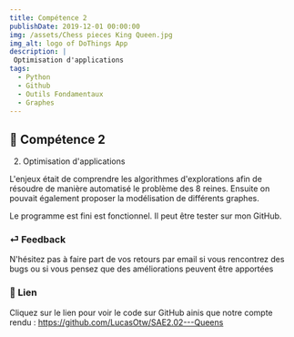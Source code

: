 ```yaml
---
title: Compétence 2
publishDate: 2019-12-01 00:00:00
img: /assets/Chess pieces King Queen.jpg
img_alt: logo of DoThings App
description: |
 Optimisation d'applications
tags:
  - Python
  - Github
  - Outils Fondamentaux
  - Graphes
---
```


## 🎉 Compétence 2

2) Optimisation d'applications
> 

L'enjeux était de comprendre les algorithmes d'explorations afin de résoudre de manière automatisé le problème des 8 reines. Ensuite on pouvait également proposer la modélisation de différents graphes.

Le programme est fini est fonctionnel. Il peut être tester sur mon GitHub.




### ⏎ Feedback 

N'hésitez pas à faire part de vos retours par email si vous rencontrez des bugs ou si vous pensez que des améliorations peuvent être apportées

### 🔗 Lien


Cliquez sur le lien pour voir le code sur GitHub ainis que notre compte rendu : https://github.com/LucasOtw/SAE2.02---Queens






